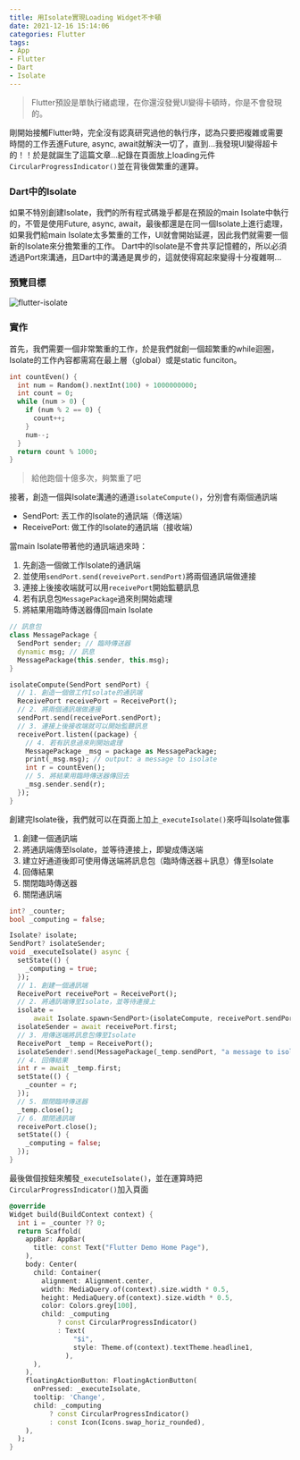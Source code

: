 ```yaml
---
title: 用Isolate實現Loading Widget不卡頓
date: 2021-12-16 15:14:06
categories: Flutter
tags:
- App
- Flutter
- Dart
- Isolate
---
```


> Flutter預設是單執行緒處理，在你還沒發覺UI變得卡頓時，你是不會發現的。

剛開始接觸Flutter時，完全沒有認真研究過他的執行序，認為只要把複雜或需要時間的工作丟進Future, async, await就解決一切了，直到...我發現UI變得超卡的！！於是就誕生了這篇文章...紀錄在頁面放上loading元件`CircularProgressIndicator()`並在背後做繁重的運算。

### Dart中的Isolate

如果不特別創建Isolate，我們的所有程式碼幾乎都是在預設的main Isolate中執行的，不管是使用Future, async, await，最後都還是在同一個Isolate上進行處理，如果我們給main Isolate太多繁重的工作，UI就會開始延遲，因此我們就需要一個新的Isolate來分擔繁重的工作。
Dart中的Isolate是不會共享記憶體的，所以必須透過Port來溝通，且Dart中的溝通是異步的，這就使得寫起來變得十分複雜啊...

### 預覽目標
![flutter-isolate](https://imgur.com/fPbyIxA.gif)

### 實作

首先，我們需要一個非常繁重的工作，於是我們就創一個超繁重的while迴圈，Isolate的工作內容都需寫在最上層（global）或是static funciton。

```dart
int countEven() {
  int num = Random().nextInt(100) + 1000000000;
  int count = 0;
  while (num > 0) {
    if (num % 2 == 0) {
      count++;
    }
    num--;
  }
  return count % 1000;
}
```
> 給他跑個十億多次，夠繁重了吧

接著，創造一個與Isolate溝通的通道`isolateCompute()`，分別會有兩個通訊端
- SendPort: 丟工作的Isolate的通訊端（傳送端）
- ReceivePort: 做工作的Isolate的通訊端（接收端）

當main Isolate帶著他的通訊端過來時：
1. 先創造一個做工作Isolate的通訊端
2. 並使用`sendPort.send(reveivePort.sendPort)`將兩個通訊端做連接
3. 連接上後接收端就可以用`receivePort`開始監聽訊息
4. 若有訊息包`MessagePackage`過來則開始處理
5. 將結果用臨時傳送器傳回main Isolate

``` dart
// 訊息包
class MessagePackage {
  SendPort sender; // 臨時傳送器
  dynamic msg; // 訊息
  MessagePackage(this.sender, this.msg);
}

isolateCompute(SendPort sendPort) {
  // 1. 創造一個做工作Isolate的通訊端
  ReceivePort receivePort = ReceivePort();
  // 2. 將兩個通訊端做連接
  sendPort.send(receivePort.sendPort);
  // 3. 連接上後接收端就可以開始監聽訊息
  receivePort.listen((package) {
    // 4. 若有訊息過來則開始處理
    MessagePackage _msg = package as MessagePackage;
    print(_msg.msg); // output: a message to isolate
    int r = countEven();
    // 5. 將結果用臨時傳送器傳回去
    _msg.sender.send(r);
  });
}
```

創建完Isolate後，我們就可以在頁面上加上`_executeIsolate()`來呼叫Isolate做事
1. 創建一個通訊端
2. 將通訊端傳至Isolate，並等待連接上，即變成傳送端
3. 建立好通道後即可使用傳送端將訊息包（臨時傳送器＋訊息）傳至Isolate
4. 回傳結果
5. 關閉臨時傳送器
6. 關閉通訊端
```dart
int? _counter;
bool _computing = false;

Isolate? isolate;
SendPort? isolateSender;
void _executeIsolate() async {
  setState(() {
    _computing = true;
  });
  // 1. 創建一個通訊端
  ReceivePort receivePort = ReceivePort();
  // 2. 將通訊端傳至Isolate，並等待連接上
  isolate =
      await Isolate.spawn<SendPort>(isolateCompute, receivePort.sendPort);
  isolateSender = await receivePort.first;
  // 3. 用傳送端將訊息包傳至Isolate
  ReceivePort _temp = ReceivePort();
  isolateSender!.send(MessagePackage(_temp.sendPort, "a message to isolate"));
  // 4. 回傳結果
  int r = await _temp.first;
  setState(() {
    _counter = r;
  });
  // 5. 關閉臨時傳送器
  _temp.close();
  // 6. 關閉通訊端
  receivePort.close();
  setState(() {
    _computing = false;
  });
}
```

最後做個按鈕來觸發`_executeIsolate()`，並在運算時把`CircularProgressIndicator()`加入頁面

``` dart
@override
Widget build(BuildContext context) {
  int i = _counter ?? 0;
  return Scaffold(
    appBar: AppBar(
      title: const Text("Flutter Demo Home Page"),
    ),
    body: Center(
      child: Container(
        alignment: Alignment.center,
        width: MediaQuery.of(context).size.width * 0.5,
        height: MediaQuery.of(context).size.width * 0.5,
        color: Colors.grey[100],
        child: _computing
            ? const CircularProgressIndicator()
            : Text(
                "$i",
                style: Theme.of(context).textTheme.headline1,
              ),
      ),
    ),
    floatingActionButton: FloatingActionButton(
      onPressed: _executeIsolate,
      tooltip: 'Change',
      child: _computing
          ? const CircularProgressIndicator()
          : const Icon(Icons.swap_horiz_rounded),
    ),
  );
}
```
